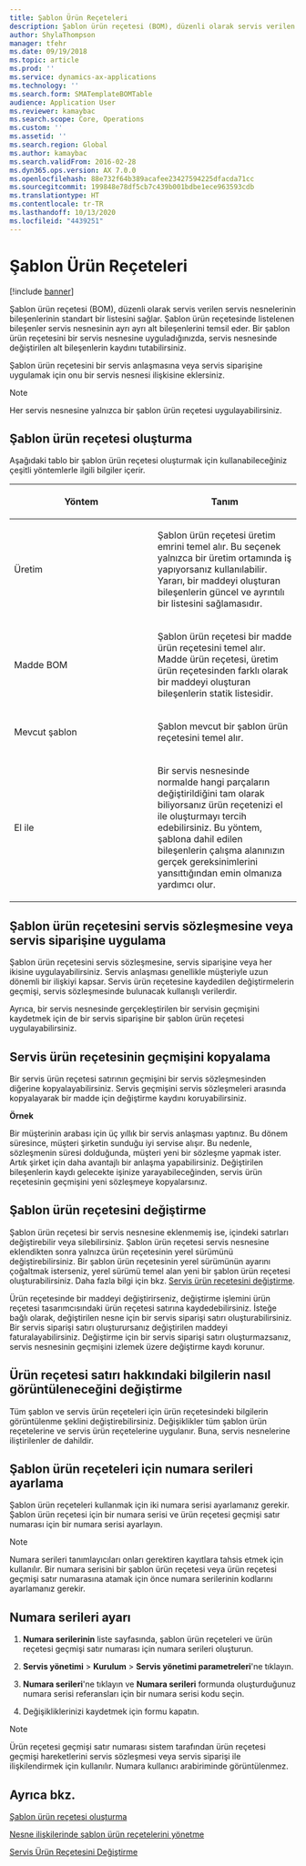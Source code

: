 ```yaml
---
title: Şablon Ürün Reçeteleri
description: Şablon ürün reçetesi (BOM), düzenli olarak servis verilen servis nesnelerinin bileşenlerinin standart bir listesini sağlar.
author: ShylaThompson
manager: tfehr
ms.date: 09/19/2018
ms.topic: article
ms.prod: ''
ms.service: dynamics-ax-applications
ms.technology: ''
ms.search.form: SMATemplateBOMTable
audience: Application User
ms.reviewer: kamaybac
ms.search.scope: Core, Operations
ms.custom: ''
ms.assetid: ''
ms.search.region: Global
ms.author: kamaybac
ms.search.validFrom: 2016-02-28
ms.dyn365.ops.version: AX 7.0.0
ms.openlocfilehash: 88e732f64b389acafee23427594225dfacda71cc
ms.sourcegitcommit: 199848e78df5cb7c439b001bdbe1ece963593cdb
ms.translationtype: HT
ms.contentlocale: tr-TR
ms.lasthandoff: 10/13/2020
ms.locfileid: "4439251"
---
```

# <a name="template-boms"></a>Şablon Ürün Reçeteleri    

[!include [banner](../includes/banner.md)]


Şablon ürün reçetesi (BOM), düzenli olarak servis verilen servis nesnelerinin bileşenlerinin standart bir listesini sağlar. Şablon ürün reçetesinde listelenen bileşenler servis nesnesinin ayrı ayrı alt bileşenlerini temsil eder. Bir şablon ürün reçetesini bir servis nesnesine uyguladığınızda, servis nesnesinde değiştirilen alt bileşenlerin kaydını tutabilirsiniz.

Şablon ürün reçetesini bir servis anlaşmasına veya servis siparişine uygulamak için onu bir servis nesnesi ilişkisine eklersiniz.


> [!NOTE]
> <P>Her servis nesnesine yalnızca bir şablon ürün reçetesi uygulayabilirsiniz.</P>

## <a name="create-a-template-bom"></a>Şablon ürün reçetesi oluşturma

Aşağıdaki tablo bir şablon ürün reçetesi oluşturmak için kullanabileceğiniz çeşitli yöntemlerle ilgili bilgiler içerir.

<table>
<colgroup>
<col style="width: 50%" />
<col style="width: 50%" />
</colgroup>
<thead>
<tr class="header">
<th><p>Yöntem</p></th>
<th><p>Tanım</p></th>
</tr>
</thead>
<tbody>
<tr class="odd">
<td><p>Üretim</p></td>
<td><p>Şablon ürün reçetesi üretim emrini temel alır. Bu seçenek yalnızca bir üretim ortamında iş yapıyorsanız kullanılabilir. Yararı, bir maddeyi oluşturan bileşenlerin güncel ve ayrıntılı bir listesini sağlamasıdır.</p></td>
</tr>
<tr class="even">
<td><p>Madde BOM</p></td>
<td><p>Şablon ürün reçetesi bir madde ürün reçetesini temel alır. Madde ürün reçetesi, üretim ürün reçetesinden farklı olarak bir maddeyi oluşturan bileşenlerin statik listesidir.</p></td>
</tr>
<tr class="odd">
<td><p>Mevcut şablon</p></td>
<td><p>Şablon mevcut bir şablon ürün reçetesini temel alır.</p></td>
</tr>
<tr class="even">
<td><p>El ile</p></td>
<td><p>Bir servis nesnesinde normalde hangi parçaların değiştirildiğini tam olarak biliyorsanız ürün reçetenizi el ile oluşturmayı tercih edebilirsiniz. Bu yöntem, şablona dahil edilen bileşenlerin çalışma alanınızın gerçek gereksinimlerini yansıttığından emin olmanıza yardımcı olur.</p></td>
</tr>
</tbody>
</table>


## <a name="apply-the-template-bom-to-a-service-agreement-or-service-order"></a>Şablon ürün reçetesini servis sözleşmesine veya servis siparişine uygulama

Şablon ürün reçetesini servis sözleşmesine, servis siparişine veya her ikisine uygulayabilirsiniz. Servis anlaşması genellikle müşteriyle uzun dönemli bir ilişkiyi kapsar. Servis ürün reçetesine kaydedilen değiştirmelerin geçmişi, servis sözleşmesinde bulunacak kullanışlı verilerdir.

Ayrıca, bir servis nesnesinde gerçekleştirilen bir servisin geçmişini kaydetmek için de bir servis siparişine bir şablon ürün reçetesi uygulayabilirsiniz.

## <a name="copy-the-history-of-a-service-bom"></a>Servis ürün reçetesinin geçmişini kopyalama

Bir servis ürün reçetesi satırının geçmişini bir servis sözleşmesinden diğerine kopyalayabilirsiniz. Servis geçmişini servis sözleşmeleri arasında kopyalayarak bir madde için değiştirme kaydını koruyabilirsiniz.

**Örnek**

Bir müşterinin arabası için üç yıllık bir servis anlaşması yaptınız. Bu dönem süresince, müşteri şirketin sunduğu iyi servise alışır. Bu nedenle, sözleşmenin süresi dolduğunda, müşteri yeni bir sözleşme yapmak ister. Artık şirket için daha avantajlı bir anlaşma yapabilirsiniz. Değiştirilen bileşenlerin kaydı gelecekte işinize yarayabileceğinden, servis ürün reçetesinin geçmişini yeni sözleşmeye kopyalarsınız.

## <a name="modify-the-template-bom"></a>Şablon ürün reçetesini değiştirme

Şablon ürün reçetesi bir servis nesnesine eklenmemiş ise, içindeki satırları değiştirebilir veya silebilirsiniz. Şablon ürün reçetesi servis nesnesine eklendikten sonra yalnızca ürün reçetesinin yerel sürümünü değiştirebilirsiniz. Bir şablon ürün reçetesinin yerel sürümünün ayarını çoğaltmak isterseniz, yerel sürümü temel alan yeni bir şablon ürün reçetesi oluşturabilirsiniz. Daha fazla bilgi için bkz. [Servis ürün reçetesini değiştirme](modify-service-bom.md).

Ürün reçetesinde bir maddeyi değiştirirseniz, değiştirme işlemini ürün reçetesi tasarımcısındaki ürün reçetesi satırına kaydedebilirsiniz. İsteğe bağlı olarak, değiştirilen nesne için bir servis siparişi satırı oluşturabilirsiniz. Bir servis siparişi satırı oluşturursanız değiştirilen maddeyi faturalayabilirsiniz. Değiştirme için bir servis siparişi satırı oluşturmazsanız, servis nesnesinin geçmişini izlemek üzere değiştirme kaydı korunur.

## <a name="change-how-information-on-the-bom-line-is-displayed"></a>Ürün reçetesi satırı hakkındaki bilgilerin nasıl görüntüleneceğini değiştirme

Tüm şablon ve servis ürün reçeteleri için ürün reçetesindeki bilgilerin görüntülenme şeklini değiştirebilirsiniz. Değişiklikler tüm şablon ürün reçetelerine ve servis ürün reçetelerine uygulanır. Buna, servis nesnelerine iliştirilenler de dahildir.

## <a name="set-up-number-sequences-for-template-boms"></a>Şablon ürün reçeteleri için numara serileri ayarlama

Şablon ürün reçeteleri kullanmak için iki numara serisi ayarlamanız gerekir. Şablon ürün reçetesi için bir numara serisi ve ürün reçetesi geçmişi satır numarası için bir numara serisi ayarlayın.


> [!NOTE]
> <P>Numara serileri tanımlayıcıları onları gerektiren kayıtlara tahsis etmek için kullanılır. Bir numara serisini bir şablon ürün reçetesi veya ürün reçetesi geçmişi satır numarasına atamak için önce numara serilerinin kodlarını ayarlamanız gerekir.</P>


## <a name="set-up-number-sequences"></a>Numara serileri ayarı

1.  **Numara serilerinin** liste sayfasında, şablon ürün reçeteleri ve ürün reçetesi geçmişi satır numarası için numara serileri oluşturun. 

2.  **Servis yönetimi** \> **Kurulum** \> **Servis yönetimi parametreleri**'ne tıklayın.

3.  **Numara serileri**'ne tıklayın ve **Numara serileri** formunda oluşturduğunuz numara serisi referansları için bir numara serisi kodu seçin.

4.  Değişikliklerinizi kaydetmek için formu kapatın.


> [!NOTE]
> <P>Ürün reçetesi geçmişi satır numarası sistem tarafından ürün reçetesi geçmişi hareketlerini servis sözleşmesi veya servis siparişi ile ilişkilendirmek için kullanılır. Numara kullanıcı arabiriminde görüntülenmez.</P>



## <a name="see-also"></a>Ayrıca bkz.

[Şablon ürün reçetesi oluşturma](create-template-bom.md)

[Nesne ilişkilerinde şablon ürün reçetelerini yönetme](manage-template-boms-on-object-relations.md)

[Servis Ürün Reçetesini Değiştirme](modify-service-bom.md)

 


